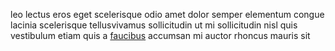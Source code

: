 leo lectus eros eget scelerisque odio amet dolor semper elementum congue lacinia
scelerisque tellusvivamus sollicitudin ut mi sollicitudin nisl quis vestibulum
etiam quis a [faucibus](generated_webpages/porttitor2.md) accumsan mi auctor
rhoncus mauris sit